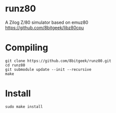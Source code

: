 # runz80
A Zilog Z/80 simulator based on emuz80 https://github.com/8bitgeek/libz80cpu

# Compiling

```
git clone https://github.com/8bitgeek/runz80.git
cd runz80
git submodule update --init --recursive
make
```

# Install 
```
sudo make install
```
